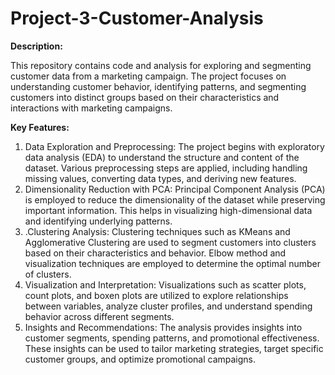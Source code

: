 # Project-3-Customer-Analysis
**Description:**

This repository contains code and analysis for exploring and segmenting customer data from a marketing campaign. The project focuses on understanding customer behavior, identifying patterns, and segmenting customers into distinct groups based on their characteristics and interactions with marketing campaigns.

**Key Features:**
1. Data Exploration and Preprocessing: The project begins with exploratory data analysis (EDA) to understand the structure and content of the dataset. Various preprocessing steps are applied, including handling missing values, converting data types, and deriving new features.
2. Dimensionality Reduction with PCA: Principal Component Analysis (PCA) is employed to reduce the dimensionality of the dataset while preserving important information. This helps in visualizing high-dimensional data and identifying underlying patterns.
3. .Clustering Analysis: Clustering techniques such as KMeans and Agglomerative Clustering are used to segment customers into clusters based on their characteristics and behavior. Elbow method and visualization techniques are employed to determine the optimal number of clusters.
4. Visualization and Interpretation: Visualizations such as scatter plots, count plots, and boxen plots are utilized to explore relationships between variables, analyze cluster profiles, and understand spending behavior across different segments.
5. Insights and Recommendations: The analysis provides insights into customer segments, spending patterns, and promotional effectiveness. These insights can be used to tailor marketing strategies, target specific customer groups, and optimize promotional campaigns.
   
